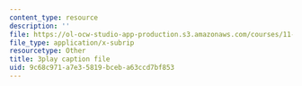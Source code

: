```yaml
---
content_type: resource
description: ''
file: https://ol-ocw-studio-app-production.s3.amazonaws.com/courses/11-384-malaysia-sustainable-cities-practicum-spring-2018/9c68c971a7e35819bceba63ccd7bf853_zqG5N0ixkak.vtt
file_type: application/x-subrip
resourcetype: Other
title: 3play caption file
uid: 9c68c971-a7e3-5819-bceb-a63ccd7bf853
---
```

